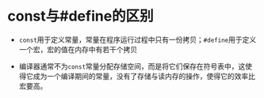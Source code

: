 # const与#define的区别

* `const`用于定义常量，常量在程序运行过程中只有一份拷贝；`#define`用于定义一个宏，宏的值在内存中有若干个拷贝

* 编译器通常不为`const`常量分配存储空间，而是将它们保存在符号表中，这使得它成为一个编译期间的常量，没有了存储与读内存的操作，使得它的效率比宏要高。